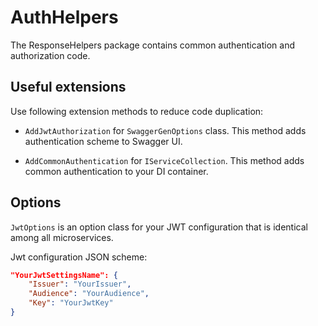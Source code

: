 # AuthHelpers

The ResponseHelpers package contains common authentication and authorization code.

## Useful extensions

Use following extension methods to reduce code duplication:

- `AddJwtAuthorization` for `SwaggerGenOptions` class. This method adds authentication scheme to Swagger UI.

- `AddCommonAuthentication` for `IServiceCollection`. This method adds common authentication to your DI container.

## Options

`JwtOptions` is an option class for your JWT configuration that is identical among all microservices.

Jwt configuration JSON scheme: 

```json
"YourJwtSettingsName": {
    "Issuer": "YourIssuer",
    "Audience": "YourAudience",
    "Key": "YourJwtKey"
}
```

